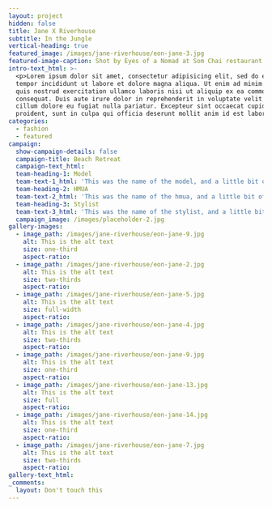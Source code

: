 ```yaml
---
layout: project
hidden: false
title: Jane X Riverhouse
subtitle: In the Jungle
vertical-heading: true
featured_image: /images/jane-riverhouse/eon-jane-3.jpg
featured-image-caption: Shot by Eyes of a Nomad at Som Chai restaurant
intro-text_html: >-
  <p>Lorem ipsum dolor sit amet, consectetur adipisicing elit, sed do eiusmod
  tempor incididunt ut labore et dolore magna aliqua. Ut enim ad minim veniam,
  quis nostrud exercitation ullamco laboris nisi ut aliquip ex ea commodo
  consequat. Duis aute irure dolor in reprehenderit in voluptate velit esse
  cillum dolore eu fugiat nulla pariatur. Excepteur sint occaecat cupidatat non
  proident, sunt in culpa qui officia deserunt mollit anim id est laborum.</p>
categories:
  - fashion
  - featured
campaign:
  show-campaign-details: false
  campaign-title: Beach Retreat
  campaign-text_html:
  team-heading-1: Model
  team-text-1_html: 'This was the name of the model, and a little bit of a blurb about her.'
  team-heading-2: HMUA
  team-text-2_html: 'This was the name of the hmua, and a little bit of a blurb about her.'
  team-heading-3: Stylist
  team-text-3_html: 'This was the name of the stylist, and a little bit of a blurb about her.'
  campaign_image: /images/placeholder-2.jpg
gallery-images:
  - image_path: /images/jane-riverhouse/eon-jane-9.jpg
    alt: This is the alt text
    size: one-third
    aspect-ratio:
  - image_path: /images/jane-riverhouse/eon-jane-2.jpg
    alt: This is the alt text
    size: two-thirds
    aspect-ratio:
  - image_path: /images/jane-riverhouse/eon-jane-5.jpg
    alt: This is the alt text
    size: full-width
    aspect-ratio:
  - image_path: /images/jane-riverhouse/eon-jane-4.jpg
    alt: This is the alt text
    size: two-thirds
    aspect-ratio:
  - image_path: /images/jane-riverhouse/eon-jane-9.jpg
    alt: This is the alt text
    size: one-third
    aspect-ratio:
  - image_path: /images/jane-riverhouse/eon-jane-13.jpg
    alt: This is the alt text
    size: full
    aspect-ratio:
  - image_path: /images/jane-riverhouse/eon-jane-14.jpg
    alt: This is the alt text
    size: one-third
    aspect-ratio:
  - image_path: /images/jane-riverhouse/eon-jane-7.jpg
    alt: This is the alt text
    size: two-thirds
    aspect-ratio:
gallery-text_html:
_comments:
  layout: Don't touch this
---
```

